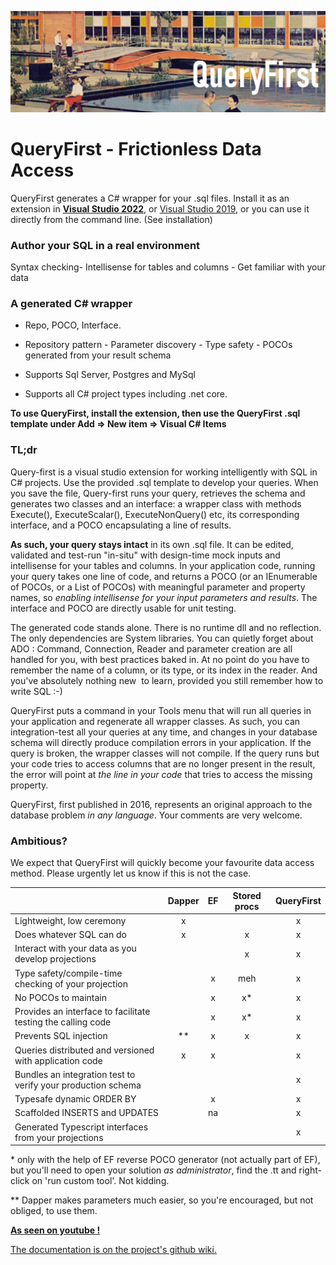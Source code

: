 ![An image](./images/ibm-sj-ad-1962.jpg)

# QueryFirst - Frictionless Data Access
QueryFirst generates a C# wrapper for your .sql files. Install it as an extension in  **[Visual Studio 2022](https://marketplace.visualstudio.com/items?itemName=bbsimonbb.QueryFirstVS17)**,
or [Visual Studio 2019](https://marketplace.visualstudio.com/items?itemName=bbsimonbb.QueryFirst), or you can use it directly from the command line. (See installation)

### Author your SQL in a real environment
 Syntax checking- Intellisense for tables and columns - Get familiar with your data

### A generated C# wrapper
- Repo, POCO, Interface.
- Repository pattern - Parameter discovery - Type safety - POCOs generated from your result schema 

- Supports Sql Server, Postgres and MySql
- Supports all C# project types including .net core.

**To use QueryFirst, install the extension, then use the QueryFirst .sql template under Add => New item => Visual C# Items**

### TL;dr

Query-first is a visual studio extension for working intelligently with SQL in C# projects. Use the provided .sql template to develop your queries. When you save the file, Query-first runs your query, retrieves the schema and generates two classes and an interface: a wrapper class with methods Execute(), ExecuteScalar(), ExecuteNonQuery() etc, its corresponding interface, and a POCO encapsulating a line of results.

**As such, your query stays intact** in its own .sql file. It can be edited, validated and test-run "in-situ" with design-time mock inputs and intellisense for your tables and columns. In your application code, running your query takes one line of code, and returns a POCO (or an IEnumerable of POCOs, or a List of POCOs) with meaningful parameter and property names, so _enabling intellisense for your input parameters and results_. The interface and POCO are directly usable for unit testing.

The generated code stands alone. There is no runtime dll and no reflection. The only dependencies are System libraries. You can quietly forget about ADO : Command, Connection, Reader and parameter creation are all handled for you, with best practices baked in. At no point do you have to remember the name of a column, or its type, or its index in the reader. And you've absolutely nothing new  to learn, provided you still remember how to write SQL :-)

QueryFirst puts a command in your Tools menu that will run all queries in your application and regenerate all wrapper classes. As such, you can integration-test all your queries at any time, and changes in your database schema will directly produce compilation errors in your application. If the query is broken, the wrapper classes will not compile. If the query runs but your code tries to access columns that are no longer present in the result, the error will point at _the line in your code_ that tries to access the missing property.

QueryFirst, first published in 2016, represents an original approach to the database problem _in any language_. Your comments are very welcome. 

### Ambitious?
We expect that QueryFirst will quickly become your favourite data access method. Please urgently let us know if this is not the case.

|                                                       |Dapper|EF|Stored procs|QueryFirst|
|:-------------------------------------|:-------:|:-:|:--------------:|:---------:|
| Lightweight, low ceremony |x|||x|
| Does whatever SQL can do |x||x|x|
| Interact with your data as you develop projections |||x|x|
| Type safety/compile-time checking of your projection ||x|meh|x|
| No POCOs to maintain ||x|x*|x|
| Provides an interface to facilitate testing the calling code ||x|x*|x|
| Prevents SQL injection |**|x|x|x|
| Queries distributed and versioned with application code |x|x||x|
| Bundles an integration test to verify your production schema ||||x|
| Typesafe dynamic ORDER BY||x||x|
| Scaffolded INSERTS and UPDATES ||na||x|
| Generated Typescript interfaces from your projections ||||x|

\* only with the help of EF reverse POCO generator (not actually part of EF), but you'll need to open your solution _as administrator_, find the .tt and right-click on 'run custom tool'. Not kidding.

\** Dapper makes parameters much easier, so you're encouraged, but not obliged, to use them. 







**[As seen on youtube !](http://geniusorfantasist.blogspot.fr/2017/02/the-tool-in-action.html)**

[The documentation is on the project's github wiki.](https://github.com/bbsimonbb/query-first/wiki)
